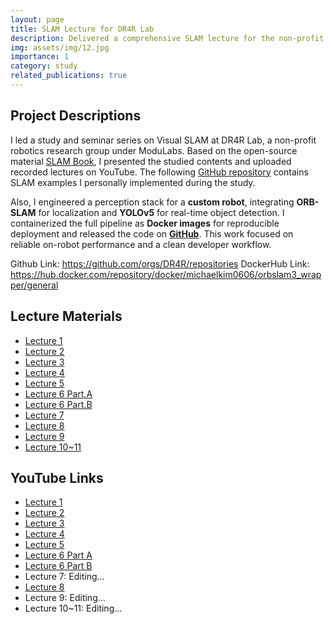 ```yaml
---
layout: page
title: SLAM Lecture for DR4R Lab
description: Delivered a comprehensive SLAM lecture for the non-profit robotics research group DR4R Lab
img: assets/img/12.jpg
importance: 1
category: study
related_publications: true
---
```


## Project Descriptions

I led a study and seminar series on Visual SLAM at DR4R Lab, a non-profit robotics research group under ModuLabs.
Based on the open-source material [SLAM Book](https://github.com/gaoxiang12/slambook-en), I presented the studied contents and uploaded recorded lectures on YouTube.
The following [GitHub repository](https://github.com/kimh060612/DR4R-SLAM-Example) contains SLAM examples I personally implemented during the study.

Also, I engineered a perception stack for a **custom robot**, integrating **ORB-SLAM** for localization and **YOLOv5** for real-time object detection.
I containerized the full pipeline as **Docker images** for reproducible deployment and released the code on [**GitHub**](https://github.com/orgs/DR4R/repositories).
This work focused on reliable on-robot performance and a clean developer workflow.

Github Link: https://github.com/orgs/DR4R/repositories
DockerHub Link: https://hub.docker.com/repository/docker/michaelkim0606/orbslam3_wrapper/general

## Lecture Materials

- [Lecture 1](https://drive.google.com/file/d/1mPwtKh9h6U532If2x44FgpGwPZMAdmU4/view?usp=sharing)
- [Lecture 2](https://drive.google.com/file/d/1iiZTMmVXsLD6hYtnrr0-YekKVwIKR7zp/view?usp=sharing) 
- [Lecture 3](https://drive.google.com/file/d/1Ov97MErIBaTe_HGiYwoUBxyn890aUdae/view?usp=sharing)
- [Lecture 4](https://drive.google.com/file/d/1RQcmS16UDXWZNQbFwarUEtMaAEdwSUJB/view?usp=sharing)
- [Lecture 5](https://drive.google.com/file/d/11o6nXSgRc6WijuFGrboWkkKTlaY1H_rB/view?usp=sharing)
- [Lecture 6 Part.A](https://drive.google.com/file/d/1ws-ZJyux5eZLGoIYa3yZ_dr_sdPkE7Uc/view?usp=sharing)
- [Lecture 6 Part.B](https://drive.google.com/file/d/1PAi8OZXA6f6wVi0lfvVtYX-BQzQKx-gA/view?usp=sharing)
- [Lecture 7](https://drive.google.com/file/d/1uawpA7-PdCxdErnhFueeVCSrAHlszsWq/view?usp=sharing)
- [Lecture 8](https://drive.google.com/file/d/1lA-5aLjBAAgL7JN-G2wftfhzpA5Z6Iy-/view?usp=sharing)
- [Lecture 9](https://drive.google.com/file/d/1YPw1Ydz_zm88vso2D23OInyHs2eUUgHE/view?usp=sharing) 
- [Lecture 10~11](https://drive.google.com/file/d/12IefmT9xPUj1lE3zg-0sGC4IGbMK1hN4/view?usp=sharing) 


## YouTube Links

- [Lecture 1](https://youtu.be/eTvQXlp5EAc?si=QAOJ4bCi_G8U3Ls4)
- [Lecture 2](https://youtu.be/XYG7fItLC-s?si=AxC293DY3AUeOhAT)
- [Lecture 3](https://youtu.be/ZiCD3e4ONMs?si=a_kxyL04QXHLtUeo)
- [Lecture 4](https://youtu.be/msE5KIWjj9k?si=-uvCjjSvSGb_XkEs)
- [Lecture 5](https://youtu.be/GHcnK8Mb6_w?si=brW9ItJIqA6xhiti)
- [Lecture 6 Part A](https://youtu.be/Nn6Jfi0uS5k?si=HcP9d9Q_ebfAebiS)
- [Lecture 6 Part B](https://youtu.be/oupV81aBEss?si=EGlNHOMAa-hQN4wq)
- Lecture 7: Editing…
- [Lecture 8](https://youtu.be/DWgc6CSjRlM?si=mXeLt0zeeErp3CYF)
- Lecture 9: Editing…
- Lecture 10~11: Editing…
